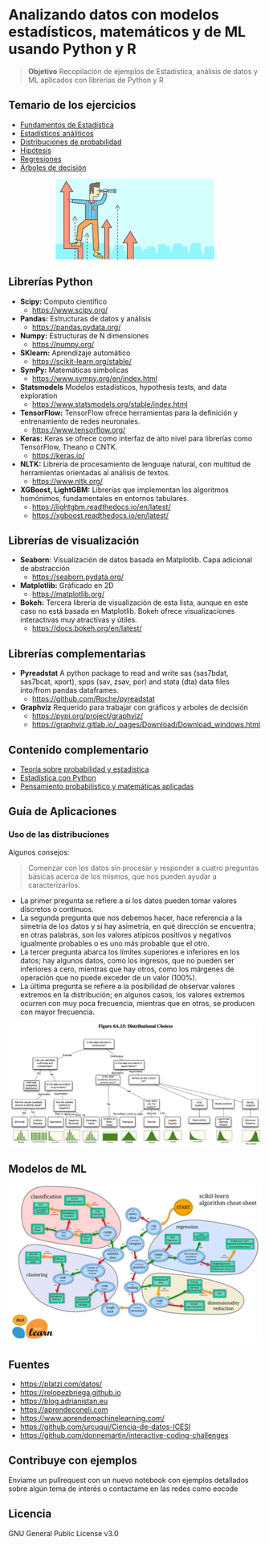 # Analizando datos con modelos estadísticos, matemáticos y de ML usando Python y R

> **Objetivo**
Recopilación de ejemplos de Estadística, análisis de datos y ML aplicados con librerias de Python y R

## Temario de los ejercicios

* [Fundamentos de Estadística](/Fundamentos%20de%20estadística/)
* [Estadísticos análiticos](/Estadísticos%20Análiticos/)
* [Distribuciones de probabilidad](/Distribuciones/)
* [Hipótesis](/Hipotesis/)
* [Regresiones](/Regresiones/)
* [Árboles de decisión](/Arboles%20de%20decisión/)

<div align="center">
  <img src="img/stats.png">
</div>

## Librerías Python

* **Scipy:** Computo científico
  * https://www.scipy.org/
* **Pandas:** Estructuras de datos y análisis
  * https://pandas.pydata.org/
* **Numpy:** Estructuras de N dimensiones 
  * https://numpy.org/
* **SKlearn:** Aprendizaje automático   
  * https://scikit-learn.org/stable/
* **SymPy:** Matemáticas simbolicas
  * https://www.sympy.org/en/index.html
* **Statsmodels** Modelos estadísticos, hypothesis tests, and data exploration  
  * https://www.statsmodels.org/stable/index.html
* **TensorFlow:** TensorFlow ofrece herramientas para la definición y entrenamiento de redes neuronales.
  * https://www.tensorflow.org/
* **Keras:** Keras se ofrece como interfaz de alto nivel para librerías como TensorFlow, Theano o CNTK.
  * https://keras.io/
* **NLTK:** Librería de procesamiento de lenguaje natural, con multitud de herramientas orientadas al análisis de textos.
  * https://www.nltk.org/
* **XGBoost, LightGBM:** Librerías que implementan los algoritmos homónimos, fundamentales en entornos tabulares.
  * https://lightgbm.readthedocs.io/en/latest/
  * https://xgboost.readthedocs.io/en/latest/

## Librerías de visualización
* **Seaborn**: Visualización de datos basada en Matplotlib. Capa adicional de abstracción
  * https://seaborn.pydata.org/
* **Matplotlib:** Gráficado en 2D
    * https://matplotlib.org/
* **Bokeh:** Tercera librería de visualización de esta lista, aunque en este caso no está basada en Matplotlib. Bokeh ofrece visualizaciones interactivas muy atractivas y útiles.
  * https://docs.bokeh.org/en/latest/


## Librerías complementarias
* **Pyreadstat** A python package to read and write sas (sas7bdat, sas7bcat, xport), spps (sav, zsav, por) and stata (dta) data files into/from pandas dataframes.
  * https://github.com/Roche/pyreadstat
* **Graphviz** Requerido para trabajar con gráficos y arboles de decisión
  * https://pypi.org/project/graphviz/
  * https://graphviz.gitlab.io/_pages/Download/Download_windows.html

## Contenido complementario

* [Teoría sobre probabilidad y estadística](https://github.com/eocode/Love-Data-with-Python-SQL-R-Scala/tree/master/learn/Matematicas/pye)
* [Estadística con Python](https://github.com/eocode/Love-Data-with-Python-SQL-R-Scala/tree/master/learn/DataScience/StatsAndDataAnalysis)
* [Pensamiento probabilistico y matemáticas aplicadas](https://github.com/eocode/Love-Data-with-Python-SQL-R-Scala/tree/master/learn/DataScience/Matematicas%20Aplicadas)

## Guía de Aplicaciones

### Uso de las distribuciones

Algunos consejos:

> Comenzar con los datos sin procesar y responder a cuatro preguntas básicas acerca de los mismos, que nos pueden ayudar a caracterizarlos.

* La primer pregunta se refiere a si los datos pueden tomar valores discretos o continuos.
* La segunda pregunta que nos debemos hacer, hace referencia a la simetría de los datos y si hay asimetría, en qué dirección se encuentra; en otras palabras, son los valores atípicos positivos y negativos igualmente probables o es uno más probable que el otro.
* La tercer pregunta abarca los límites superiores e inferiores en los datos; hay algunos datos, como los ingresos, que no pueden ser inferiores a cero, mientras que hay otros, como los márgenes de operación que no puede exceder de un valor (100%).
* La última pregunta se refiere a la posibilidad de observar valores extremos en la distribución; en algunos casos, los valores extremos ocurren con muy poca frecuencia, mientras que en otros, se producen con mayor frecuencia.

<div align="center">
  <img src="img/distributions_choice.png">
</div>

## Modelos de ML

<div align="center">
  <img src="img/machinelearning.png">
</div>

## Fuentes

* https://platzi.com/datos/
* https://relopezbriega.github.io
* https://blog.adrianistan.eu
* https://aprendeconeli.com
* https://www.aprendemachinelearning.com/
* https://github.com/urcuqui/Ciencia-de-datos-ICESI
* https://github.com/donnemartin/interactive-coding-challenges

## Contribuye con ejemplos

Enviame un pullrequest con un nuevo notebook con ejemplos detallados sobre algún tema de interés o contactame en las redes como eocode

## Licencia

GNU General Public License v3.0